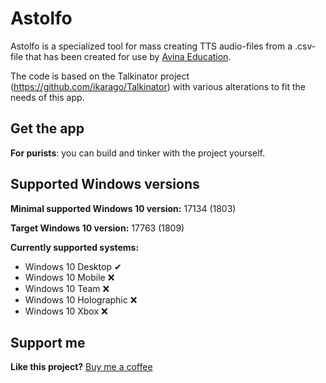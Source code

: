 # Astolfo
Astolfo is a specialized tool for mass creating TTS audio-files from a .csv-file that has been created for 
use by [Avina Education](https://www.avina-education.org/).

The code is based on the Talkinator project (https://github.com/ikarago/Talkinator) with various alterations to fit the needs of this app.



## Get the app
**For purists**: you can build and tinker with the project yourself.



## Supported Windows versions
**Minimal supported Windows 10 version:** 17134 (1803)

**Target Windows 10 version:** 17763 (1809)

**Currently supported systems:**

* Windows 10 Desktop ✔
* Windows 10 Mobile ❌
* Windows 10 Team ❌
* Windows 10 Holographic ❌
* Windows 10 Xbox ❌


## Support me
**Like this project?** [Buy me a coffee](https://paypal.me/ikarago)
